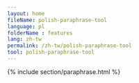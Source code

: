 ```yaml
---
layout: home
fileName: polish-paraphrase-tool
language: pl
folderName : features
lang: zh-tw
permalink: /zh-tw/polish-paraphrase-tool
tool: polish-paraphrase-tool
---
```

{% include section/paraphrase.html %}
